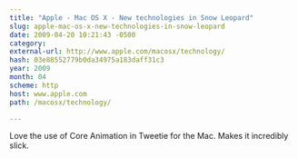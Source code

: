 ```yaml
---
title: "Apple - Mac OS X - New technologies in Snow Leopard"
slug: apple-mac-os-x-new-technologies-in-snow-leopard
date: 2009-04-20 10:21:43 -0500
category: 
external-url: http://www.apple.com/macosx/technology/
hash: 03e88552779b0da34975a183daff31c3
year: 2009
month: 04
scheme: http
host: www.apple.com
path: /macosx/technology/

---
```


Love the use of Core Animation in Tweetie for the Mac. Makes it incredibly slick. 
